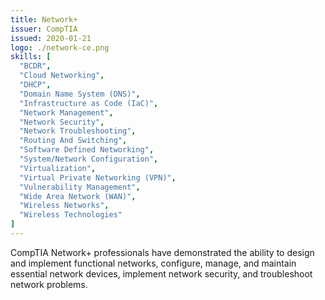 ```yaml
---
title: Network+
issuer: CompTIA
issued: 2020-01-21
logo: ./network-ce.png
skills: [
  "BCDR",
  "Cloud Networking",
  "DHCP",
  "Domain Name System (DNS)",
  "Infrastructure as Code (IaC)",
  "Network Management",
  "Network Security",
  "Network Troubleshooting",
  "Routing And Switching",
  "Software Defined Networking",
  "System/Network Configuration",
  "Virtualization",
  "Virtual Private Networking (VPN)",
  "Vulnerability Management",
  "Wide Area Network (WAN)",
  "Wireless Networks",
  "Wireless Technologies"
]
---
```

CompTIA Network+ professionals have demonstrated the ability to design and implement functional networks, configure, manage, and maintain essential network devices, implement network security, and troubleshoot network problems.
